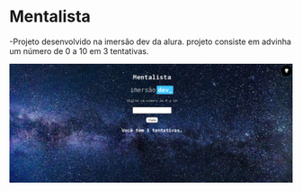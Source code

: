 # Mentalista
-Projeto desenvolvido na imersão dev da alura. projeto consiste em advinha um número de 0 a 10 em 3 tentativas.

<img src="img/Mentalista.png">
